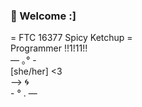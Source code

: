 ### :blue_heart: Welcome :]

= FTC 16377 Spicy Ketchup =
<br/> Programmer !!1!11!! 
<br/> — ｡° -
<br/> [she/her] <3
<br/> --> :cyclone:
<br/> - ° . —
